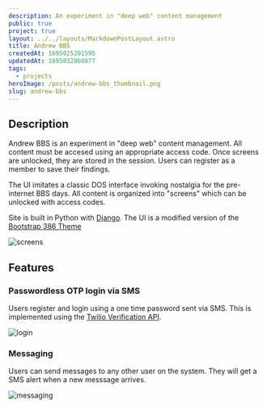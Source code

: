 ```yaml
---
description: An experiment in "deep web" content management
public: true
project: true
layout: ../../layouts/MarkdownPostLayout.astro
title: Andrew BBS
createdAt: 1695025201595
updatedAt: 1695032860877
tags:
  - projects
heroImage: /posts/andrew-bbs_thumbnail.png
slug: andrew-bbs
---
```


## Description
Andrew BBS is an experiment in "deep web" content management. All content must be accesed using an appropriate access code. Once screens are unlocked, they are stored in the session. Users can register as a member to save their findings.

The UI imitates a classic DOS interface invoking nostalgia for the pre-internet BBS days. All content is organized into "screens" which can be unlocked with access codes.

Site is built in Python with [Django](https://www.djangoproject.com/). The UI is a modified version of the [Bootstrap 386 Theme](https://github.com/kristopolous/BOOTSTRA.386)

![screens](/posts/andrew-bbs_screens.png)

## Features

### Passwordless OTP login via SMS
Users register and login using a one time password sent via SMS. This is implemented using the [Twilio Verification API](https://www.twilio.com/docs/verify/api).

![login](/posts/andrew-bbs_login.png)

### Messaging
Users can send messages to any other user on the system. They will get a SMS alert when a new messsage arrives.

![messaging](/posts/andrew-bbs_messaging.png)
